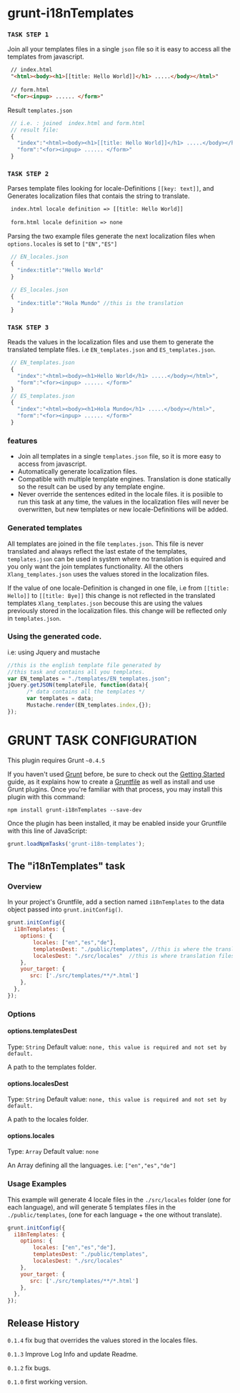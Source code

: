# grunt-i18nTemplates


### `TASK STEP 1`

Join all your templates files in a single `json` file so it is easy to access all the templates from javascript.
```html
 // index.html
 "<html><body><h1>[[title: Hello World]]</h1> .....</body></html>"
 
 // form.html
 "<for><inpup> ...... </form>"
```
Result `templates.json`
```js
 // i.e. : joined  index.html and form.html
 // result file: 
 {
   "index":"<html><body><h1>[[title: Hello World]]</h1> .....</body></html>",
   "form":"<for><inpup> ...... </form>"
 }
```

### `TASK STEP 2`

Parses template files looking for locale-Definitions `[[key: text]]`, and Generates localization files that contais the string to translate.
```html
 index.html locale definition => [[title: Hello World]]
 
 form.html locale definition => none
```

Parsing the two example files generate the next localization files when `options.locales` is set to `["EN","ES"]`
```js
 // EN_locales.json  
 {
   "index:title":"Hello World"
 }
 
 // ES_locales.json
 {
   "index:title":"Hola Mundo" //this is the translation
 }
```

### `TASK STEP 3`

Reads the values in the localization files and use them to generate the translated template files. i.e `EN_templates.json` and `ES_templates.json`. 
```js
 // EN_templates.json
 {
   "index":"<html><body><h1>Hello World</h1> .....</body></html>",
   "form":"<for><inpup> ...... </form>"
 }
 // ES_templates.json
 {
   "index":"<html><body><h1>Hola Mundo</h1> .....</body></html>",
   "form":"<for><inpup> ...... </form>"
 }
```


### features
+ Join all templates in a single `templates.json` file, so it is more easy to access from javascript.
+ Automatically generate localization files.
+ Compatible with multiple template engines. Translation is done statically so the result can be used by any template engine.
+ Never override the sentences edited in the locale files. it is posiible to run this task at any time, the values in the localization files will never be overwritten, but new templates or new locale-Definitions will be added.


### Generated templates
All templates are joined in the file `templates.json`. This file is never translated and always reflect the last estate of the templates, `templates.json` can be used in system where no translation is equired and you only want the join templates functionality. All the others `Xlang_templates.json` uses the values stored in the localization files. 

If the value of one locale-Definition is changed in one file, i.e from `[[title: Hello]]` to `[[title: Bye]]` this change is not reflected in the translated templates `Xlang_templates.json` becouse this are using the values previously stored in the localization files. this change will be reflected only in `templates.json`.


### Using the generated code.
i.e: using Jquery and mustache
```js
//this is the english template file generated by 
//this task and contains all you templates.
var EN_templates = "./templates/EN_templates.json";
jQuery.getJSON(templateFile, function(data){
      /* data contains all the templates */
      var templates = data;
      Mustache.render(EN_templates.index,{});
});  
```

     
     

# GRUNT TASK CONFIGURATION
This plugin requires Grunt `~0.4.5`

If you haven't used [Grunt](http://gruntjs.com/) before, be sure to check out the [Getting Started](http://gruntjs.com/getting-started) guide, as it explains how to create a [Gruntfile](http://gruntjs.com/sample-gruntfile) as well as install and use Grunt plugins. Once you're familiar with that process, you may install this plugin with this command:

```shell
npm install grunt-i18nTemplates --save-dev
```

Once the plugin has been installed, it may be enabled inside your Gruntfile with this line of JavaScript:

```js
grunt.loadNpmTasks('grunt-i18n-templates');
```

## The "i18nTemplates" task

### Overview
In your project's Gruntfile, add a section named `i18nTemplates` to the data object passed into `grunt.initConfig()`.

```js
grunt.initConfig({
  i18nTemplates: {
  	options: {
    	locales: ["en","es","de"],
        templatesDest: "./public/templates", //this is where the translated templates will be generated
        localesDest: "./src/locales"  //this is where translation files will be stored	
   	},
  	your_target: {
       src: ['./src/templates/**/*.html']
    },
  },
});
```

### Options 

#### options.templatesDest
Type: `String`
Default value: `none, this value is required and not set by default.`

A path to the templates folder.

#### options.localesDest
Type: `String`
Default value: `none, this value is required and not set by default.`

A path to the locales folder.

#### options.locales
Type: `Array`
Default value: `none`

An Array defining all the languages. i.e: `["en","es","de"]`

### Usage Examples
This example will generate 4 locale files in the `./src/locales` folder (one for each language), and will generate 5 templates files in the `./public/templates`, (one for each language + the one without translate).
```js
grunt.initConfig({
  i18nTemplates: {
  	options: {
    	locales: ["en","es","de"],
        templatesDest: "./public/templates", 
        localesDest: "./src/locales" 	
   	},
  	your_target: {
       src: ['./src/templates/**/*.html']
    },
  },
});
```

## Release History
`0.1.4`  fix bug that overrides the values stored in the locales files.

`0.1.3`  Improve Log Info and update Readme.

`0.1.2`  fix bugs.

`0.1.0`  first working version. 
